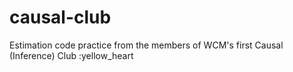 # causal-club
Estimation code practice from the members of WCM's first Causal (Inference) Club :yellow_heart
